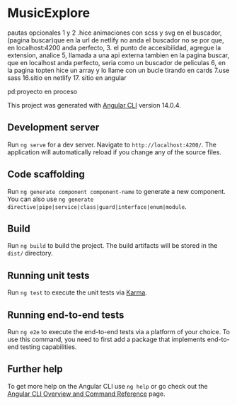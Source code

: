 # MusicExplore

pautas opcionales 
1 y 2 .hice animaciones con scss y svg en el buscador, (pagina buscar)que en la url de netlify no anda el buscador no se por que, en localhost:4200 anda perfecto,
3. el punto de accesibilidad, agregue la extension, analice
5, llamada a una api externa tambien en la pagina buscar, que en localhost anda perfecto, seria como un buscador de peliculas
6, en la pagina topten hice un array y lo llame con un bucle tirando en cards
7.use sass
16.sitio en netlify
17. sitio en angular 

pd:proyecto en proceso

This project was generated with [Angular CLI](https://github.com/angular/angular-cli) version 14.0.4.

## Development server

Run `ng serve` for a dev server. Navigate to `http://localhost:4200/`. The application will automatically reload if you change any of the source files.

## Code scaffolding

Run `ng generate component component-name` to generate a new component. You can also use `ng generate directive|pipe|service|class|guard|interface|enum|module`.

## Build

Run `ng build` to build the project. The build artifacts will be stored in the `dist/` directory.

## Running unit tests

Run `ng test` to execute the unit tests via [Karma](https://karma-runner.github.io).

## Running end-to-end tests

Run `ng e2e` to execute the end-to-end tests via a platform of your choice. To use this command, you need to first add a package that implements end-to-end testing capabilities.

## Further help

To get more help on the Angular CLI use `ng help` or go check out the [Angular CLI Overview and Command Reference](https://angular.io/cli) page.
